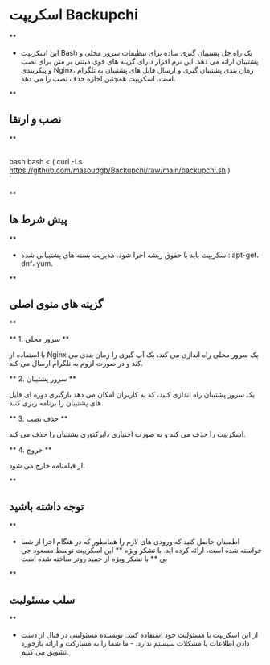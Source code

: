 

# اسکریپت Backupchi

**

- این اسکریپت Bash یک راه حل پشتیبان گیری ساده برای تنظیمات سرور محلی و پشتیبان ارائه می دهد. این نرم افزار دارای گزینه های قوی مبتنی بر متن برای نصب و پیکربندی Nginx، زمان بندی پشتیبان گیری و ارسال فایل های پشتیبان به تلگرام است. اسکریپت همچنین اجازه حذف نصب را می دهد.

**

## نصب و ارتقا

**

`                                                                                                                                                                                                                                                                                                                                                                                                                                                                                                                            ` bash bash < ( curl -Ls https://github.com/masoudgb/Backupchi/raw/main/backupchi.sh ) `                                                                                                                                                                                                                                                                                                                                                                                                                                             ` `                                                                                                                                                                                                                                             
 


**

## پیش شرط ها

**


- اسکریپت باید با حقوق ریشه اجرا شود. مدیریت بسته های پشتیبانی شده: apt-get، dnf، yum.


**

## گزینه های منوی اصلی

**

 ** 1. سرور محلی **

با استفاده از Nginx یک سرور محلی راه اندازی می کند، بک آپ گیری را زمان بندی می کند و در صورت لزوم به تلگرام ارسال می کند.

 ** 2. سرور پشتیبان **
  
یک سرور پشتیبان راه اندازی کنید، که به کاربران امکان می دهد بارگیری دوره ای فایل های پشتیبان را برنامه ریزی کنند.

** 3. حذف نصب **
 
اسکریپت را حذف می کند و به صورت اختیاری دایرکتوری پشتیبان را حذف می کند.

** 4. خروج **
 
از فیلمنامه خارج می شود.

**

## توجه داشته باشید

**


- اطمینان حاصل کنید که ورودی های لازم را همانطور که در هنگام اجرا از شما خواسته شده است، ارائه کرده اید. با تشکر ویژه ** این اسکریپت توسط مسعود جی بی ** با تشکر ویژه از حمید روتر ساخته شده است



**

## سلب مسئولیت

**


- از این اسکریپت با مسئولیت خود استفاده کنید. نویسنده مسئولیتی در قبال از دست دادن اطلاعات یا مشکلات سیستم ندارد. - ما شما را به مشارکت و ارائه بازخورد تشویق می کنیم.



